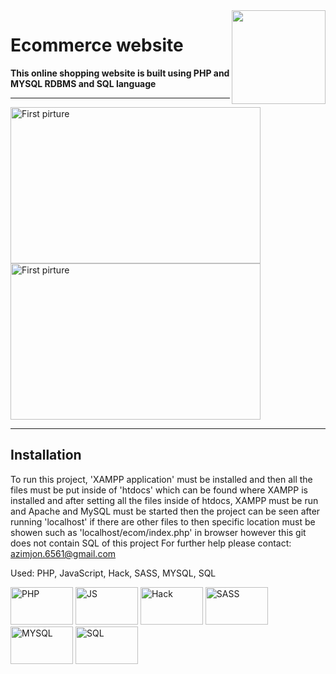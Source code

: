 <img src="https://github.com/mynameisone/Ecom/blob/master/images/Phoenix.png?raw=true" align="right" height="150"/>

Ecommerce website
===================

**This online shopping website is built using PHP and MYSQL RDBMS and SQL language**

---
<p float="left">
<img src="https://github.com/mynameisone/Main/blob/master/img/p1.PNG?raw=true" width = "400" height="250" alt="First pirture" /> 
<img src="https://github.com/mynameisone/Main/blob/master/img/p11.PNG?raw=true" width = "400" height="250" alt="First pirture" /> 
</p>

---

## Installation
To run this project, 'XAMPP application' must be installed and then all the files must be put inside of 'htdocs' which can be found where XAMPP is installed and after setting all the files inside of htdocs, XAMPP must be run and Apache and MySQL must be started then the project can be seen after running 'localhost' if there are other files to then specific location must be showen such as 'localhost/ecom/index.php' in browser however this git does not contain SQL of this project
For further help please contact: azimjon.6561@gmail.com

Used: PHP, JavaScript, Hack, SASS, MYSQL, SQL

<p float="left">
<img src="https://github.com/mynameisone/Main/blob/master/img/PHP.png?raw=true" width = "100" height="60" alt="PHP" />
<img src="https://github.com/mynameisone/Main/blob/master/img/JS.png?raw=true" width = "100" height="60" alt="JS" />
<img src="https://github.com/mynameisone/Main/blob/master/img/H.png?raw=true" width = "100" height="60" alt="Hack" />
<img src="https://github.com/mynameisone/Main/blob/master/img/S.png?raw=true" width = "100" height="60" alt="SASS" />
<img src="https://github.com/mynameisone/Main/blob/master/img/SQL.png?raw=true" width = "100" height="60" alt="MYSQL" />
<img src="https://github.com/mynameisone/Main/blob/master/img/M.png?raw=true" width = "100" height="60" alt="SQL" />
</p>
